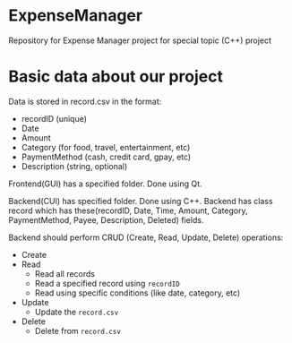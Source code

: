 # ExpenseManager
Repository for Expense Manager project for special topic (C++) project

# Basic data about our project

Data is stored in record.csv in the format:
   - recordID (unique)
   - Date
   - Amount
   - Category (for food, travel, entertainment, etc)
   - PaymentMethod (cash, credit card, gpay, etc)
   - Description (string, optional)

Frontend(GUI) has a specified folder. Done using Qt.

Backend(CUI) has specified folder. Done using C++. Backend has class record which has these(recordID, Date, Time, Amount, Category, PaymentMethod, Payee, Description, Deleted) fields.

Backend should perform CRUD (Create, Read, Update, Delete) operations:
   - Create
   - Read
     - Read all records
     - Read a specified record using `recordID`
     - Read using specific conditions (like date, category, etc)
   - Update
     - Update the `record.csv`
   - Delete
     - Delete from `record.csv`
